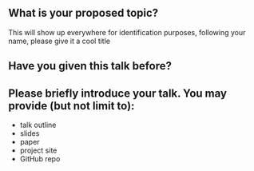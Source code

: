 ## What is your proposed topic? 
This will show up everywhere for identification purposes, following your name, please give it a cool title

## Have you given this talk before?

## Please briefly introduce your talk. You may provide (but not limit to):
- talk outline
- slides
- paper
- project site
- GitHub repo
